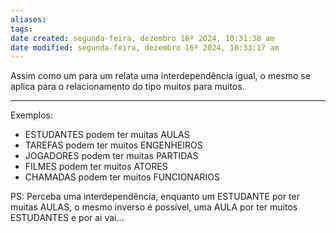 ```yaml
---
aliases: 
tags: 
date created: segunda-feira, dezembro 16º 2024, 10:31:38 am
date modified: segunda-feira, dezembro 16º 2024, 10:33:17 am
---
```

Assim como um para um relata uma interdependência igual, o mesmo se aplica para o relacionamento do tipo muitos para muitos.

---

Exemplos:
- ESTUDANTES podem ter muitas AULAS
- TAREFAS podem ter muitos ENGENHEIROS
- JOGADORES podem ter muitas PARTIDAS
- FILMES podem ter muitos ATORES
- CHAMADAS podem ter muitos FUNCIONARIOS

PS: Perceba uma interdependência, enquanto um ESTUDANTE por ter muitas AULAS, o mesmo inverso é possível, uma AULA por ter muitos ESTUDANTES e por ai vai...